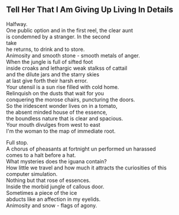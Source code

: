 Tell Her That I Am Giving Up Living In Details
----------------------------------------------
Halfway.  
One public option and in the first reel, the clear aunt  
is condemned by a stranger. In the second  
take  
he returns, to drink and to store.  
Animosity and smooth stone - smooth metals of anger.  
When the jungle is full of sifted foot  
inside croaks and lethargic weak stalkss of cattail  
and the dilute jars and the starry skies  
at last give forth their harsh error.  
Your utensil is a sun rise filled with cold home.  
Relinquish on the dusts that wait for you  
conquering the morose chairs, puncturing the doors.  
So the iridescent wonder lives on in a tomato,  
the absent minded house of the essence,  
the boundless nature that is clear and spacious.  
Your mouth divulges from west to east  
I'm the woman to the map of immediate root.  
  
Full stop.  
A chorus of pheasants at fortnight un performed un harassed  
comes to a halt before a hat.  
What mysteries does the iguana contain?  
How little we travel and how much it attracts the curiosities of this  
computer simulation.  
Nothing but that rose of essences.  
Inside the morbid jungle of callous door.  
Sometimes a piece of the ice  
abducts like an affection in my eyelids.  
Animosity and snow - flags of agony.  
